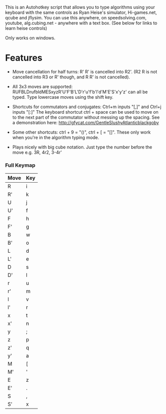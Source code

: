 
This is an Autohotkey script that allows you to type algorithms using your keyboard with the same controls as Ryan Heise's simulator, Hi-games.net, qcube and jflysim. You can use this anywhere, on speedsolving.com, youtube, alg.cubing.net - anywhere with a text box. (See below for links to learn heise controls)

Only works on windows.

# Features

- Move cancellation for half turns: 
R' R' is cancelled into R2'. (R2 R is not cancelled into R3 or R' though, and R R' is not cancelled).

- All 3x3 moves are supported:
RUFBLDrufbldMESxyzR'U'F'B'L'D'r'u'f'b'l'd'M'E'S'x'y'z' can all be typed. Type lowercase moves using the shift key.

- Shortcuts for commutators and conjugates: 
Ctrl+m inputs "[,]" and Ctrl+j inputs "[:]"
The keyboard shortcut ctrl + space can be used to move on to the next part of the commutator without messing up the spacing. See a demonstration here: http://gfycat.com/GentleSlushyAtlanticblackgoby

- Some other shortcuts: 
ctrl + 9 = "()", ctrl + [ = "[]". These only work when you're in the algorithm typing mode.

- Plays nicely with big cube notation.
Just type the number before the move e.g. 3R, 4r2, 3-4r'


### Full Keymap
| Move | Key |
|--|--|
| R | i | 
| R' | k |
| U | j |
| U' | f |
| F | h |
| F' | g |
| B | w |
| B' | o |
| L | d |
| L' | e |
| D | s |
| D' | l |
| r | u |
| r' | m |
| l | v |
| l' | r |
| x | t |
| x' | n |
| y | ; |
| z | p |
| z' | q |
| y' | a |
| M | [ |
| M' | ' |
| E | z |
| E'| .|
| S | ,|
| S'| x|


